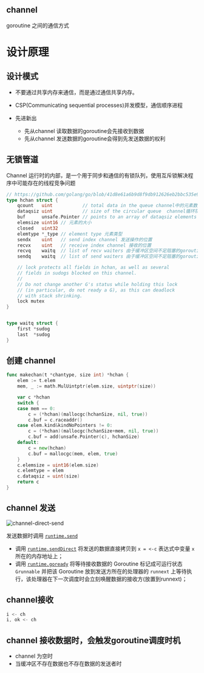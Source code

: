 ## channel

goroutine 之间的通信方式

# 设计原理

## 设计模式

- 不要通过共享内存来通信，而是通过通信共享内存。

- CSP(Communicating sequential processes)并发模型，通信顺序进程
- 先进新出
  - 先从channel 读取数据的goroutine会先接收到数据
  - 先从channel 发送数据的goroutine会得到先发送数据的权利

## 无锁管道

Channel 运行时的内部，是一个用于同步和通信的有锁队列，使用互斥锁解决程序中可能存在的线程竞争问题

```go
// https://github.com/golang/go/blob/41d8e61a6b9d8f9db912626eb2bbc535e929fefc/src/runtime/chan.go#L32
type hchan struct {
	qcount   uint           // total data in the queue channel中的元素数量
	dataqsiz uint           // size of the circular queue  channel循环队列的长度
	buf      unsafe.Pointer // points to an array of dataqsiz elements 缓冲区数据指针
	elemsize uint16 // 元素的大小
	closed   uint32 
	elemtype *_type // element type 元素类型
	sendx    uint   // send index channel 发送操作的位置
	recvx    uint   // receive index channel 接收的位置
	recvq    waitq  // list of recv waiters 由于缓冲区空间不足阻塞的goroutine列表 双链表
	sendq    waitq  // list of send waiters 由于缓冲区空间不足阻塞的goroutine列表 双链表

	// lock protects all fields in hchan, as well as several
	// fields in sudogs blocked on this channel.
	//
	// Do not change another G's status while holding this lock
	// (in particular, do not ready a G), as this can deadlock
	// with stack shrinking.
	lock mutex
}


type waitq struct {
	first *sudog
	last  *sudog
}
```

## 创建 channel

```go
func makechan(t *chantype, size int) *hchan {
	elem := t.elem
	mem, _ := math.MulUintptr(elem.size, uintptr(size))

	var c *hchan
	switch {
	case mem == 0:
		c = (*hchan)(mallocgc(hchanSize, nil, true))
		c.buf = c.raceaddr()
	case elem.kind&kindNoPointers != 0:
		c = (*hchan)(mallocgc(hchanSize+mem, nil, true))
		c.buf = add(unsafe.Pointer(c), hchanSize)
	default:
		c = new(hchan)
		c.buf = mallocgc(mem, elem, true)
	}
	c.elemsize = uint16(elem.size)
	c.elemtype = elem
	c.dataqsiz = uint(size)
	return c
}
```

## channel 发送

![channel-direct-send](https://img.draveness.me/2020-01-29-15802354027250-channel-direct-send.png)

发送数据时调用 [`runtime.send`](https://draveness.me/golang/tree/runtime.send)

- 调用 [`runtime.sendDirect`](https://draveness.me/golang/tree/runtime.sendDirect) 将发送的数据直接拷贝到 `x = <-c` 表达式中变量 `x` 所在的内存地址上；
- 调用 [`runtime.goready`](https://draveness.me/golang/tree/runtime.goready) 将等待接收数据的 Goroutine 标记成可运行状态 `Grunnable` 并把该 Goroutine 放到发送方所在的处理器的 `runnext` 上等待执行，该处理器在下一次调度时会立刻唤醒数据的接收方(放置到runnext)；

## channel接收

```go
i <- ch
i, ok <- ch
```

## channel 接收数据时，会触发goroutine调度时机

- channel 为空时
- 当缓冲区不存在数据也不存在数据的发送者时